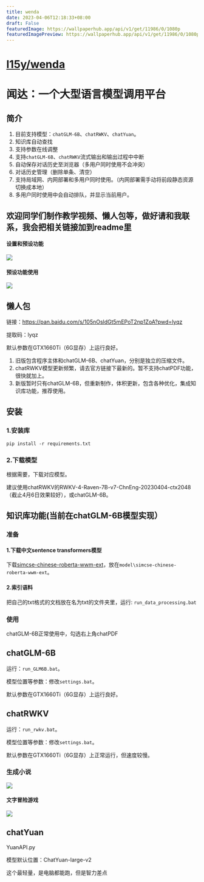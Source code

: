 ```yaml
---
title: wenda
date: 2023-04-06T12:18:33+08:00
draft: False
featuredImage: https://wallpaperhub.app/api/v1/get/11986/0/1080p
featuredImagePreview: https://wallpaperhub.app/api/v1/get/11986/0/1080p
---
```


# [l15y/wenda](https://github.com/l15y/wenda)

# 闻达：一个大型语言模型调用平台
## 简介
1. 目前支持模型：`chatGLM-6B`、`chatRWKV`、`chatYuan`。
2. 知识库自动查找
3. 支持参数在线调整
4. 支持`chatGLM-6B`、`chatRWKV`流式输出和输出过程中中断
5. 自动保存对话历史至浏览器（多用户同时使用不会冲突）
6. 对话历史管理（删除单条、清空）
7. 支持局域网、内网部署和多用户同时使用。（内网部署需手动将前段静态资源切换成本地）
8. 多用户同时使用中会自动排队，并显示当前用户。

**欢迎同学们制作教学视频、懒人包等，做好请和我联系，我会把相关链接加到readme里**
---

#### 设置和预设功能
![](imgs/setting.png)
#### 预设功能使用
![](imgs/func.png)

## 懒人包
链接：https://pan.baidu.com/s/105nOsldGt5mEPoT2np1ZoA?pwd=lyqz 

提取码：lyqz

默认参数在GTX1660Ti（6G显存）上运行良好。
1. 旧版包含程序主体和chatGLM-6B、chatYuan，分别是独立的压缩文件。
2. chatRWKV模型更新频繁，请去官方链接下最新的。暂不支持chatPDF功能，很快就加上。
3. 新版暂时只有chatGLM-6B，但重新制作，体积更新，包含各种优化，集成知识库功能，推荐使用。
## 安装
### 1.安装库
```pip install -r requirements.txt```
### 2.下载模型
根据需要，下载对应模型。

建议使用chatRWKV的RWKV-4-Raven-7B-v7-ChnEng-20230404-ctx2048（截止4月6日效果较好），或chatGLM-6B。
## 知识库功能(当前在chatGLM-6B模型实现）
### 准备
#### 1.下载中文sentence transformers模型
下载[simcse-chinese-roberta-wwm-ext](https://huggingface.co/cyclone/simcse-chinese-roberta-wwm-ext)，放在`model\simcse-chinese-roberta-wwm-ext`。
#### 2.索引语料
把自己的txt格式的文档放在名为txt的文件夹里，运行:
```run_data_processing.bat```
### 使用
chatGLM-6B正常使用中，勾选右上角chatPDF
## chatGLM-6B
运行：`run_GLM6B.bat`。

模型位置等参数：修改`settings.bat`。

默认参数在GTX1660Ti（6G显存）上运行良好。

## chatRWKV
运行：`run_rwkv.bat`。

模型位置等参数：修改`settings.bat`。

默认参数在GTX1660Ti（6G显存）上正常运行，但速度较慢。

### 生成小说
![](imgs/novel.png)
#### 文字冒险游戏
![](imgs/wzmx.png)
## chatYuan
YuanAPI.py

模型默认位置：ChatYuan-large-v2

这个最轻量，是电脑都能跑，但是智力差点

